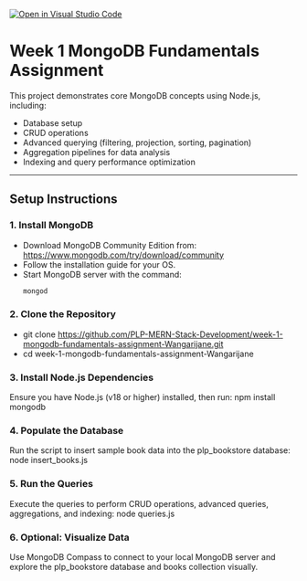 [![Open in Visual Studio Code](https://classroom.github.com/assets/open-in-vscode-2e0aaae1b6195c2367325f4f02e2d04e9abb55f0b24a779b69b11b9e10269abc.svg)](https://classroom.github.com/online_ide?assignment_repo_id=19707207&assignment_repo_type=AssignmentRepo)
# Week 1 MongoDB Fundamentals Assignment

This project demonstrates core MongoDB concepts using Node.js, including:

- Database setup
- CRUD operations
- Advanced querying (filtering, projection, sorting, pagination)
- Aggregation pipelines for data analysis
- Indexing and query performance optimization

---

## Setup Instructions

### 1. Install MongoDB

- Download MongoDB Community Edition from:  
  https://www.mongodb.com/try/download/community  
- Follow the installation guide for your OS.  
- Start MongoDB server with the command:  
  ```bash
  mongod

### 2. Clone the Repository
- git clone https://github.com/PLP-MERN-Stack-Development/week-1-mongodb-fundamentals-assignment-Wangarijane.git
- cd week-1-mongodb-fundamentals-assignment-Wangarijane

### 3. Install Node.js Dependencies
Ensure you have Node.js (v18 or higher) installed, then run:
npm install mongodb


### 4. Populate the Database
Run the script to insert sample book data into the plp_bookstore database:
node insert_books.js


### 5. Run the Queries
Execute the queries to perform CRUD operations, advanced queries, aggregations, and indexing:
node queries.js


### 6. Optional: Visualize Data
Use MongoDB Compass to connect to your local MongoDB server and explore the plp_bookstore database and books collection visually.


